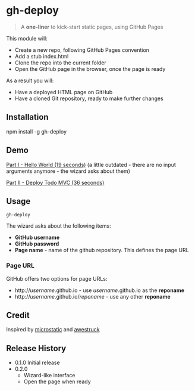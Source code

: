# gh-deploy

> A **one-liner** to kick-start static pages, using GitHub Pages

This module will:

* Create a new repo, following GitHub Pages convention
* Add a stub index.html
* Clone the repo into the current folder
* Open the GitHub page in the browser, once the page is ready

As a result you will:

* Have a deployed HTML page on GitHub
* Have a cloned Git repository, ready to make further changes

## Installation

  npm install -g gh-deploy

## Demo

<a href="http://youtu.be/vJlg-0y2fTY" target="_blank">Part I - Hello World (19 seconds)</a> (a little outdated - there are no input arguments anymore - the wizard asks about them)

<a href="http://youtu.be/5stwAqtgWTg" target="_blank">Part II - Deploy Todo MVC (36 seconds)</a>

## Usage

```
gh-deploy
```

The wizard asks about the following items:

* **GitHub username**
* **GitHub password**
* **Page name** - name of the github repository. This defines the page URL


### Page URL

GitHub offers two options for page URLs:

* http://*username*.github.io - use *username*.github.io as the **reponame**
* http://*username*.github.io/*reponame* - use any other **reponame**

## Credit
Inspired by [microstatic](https://github.com/moredip/microstatic) and [awestruck](http://awestruct.org/)

## Release History

* 0.1.0 Initial release
* 0.2.0
    * Wizard-like interface
    * Open the page when ready
